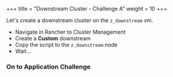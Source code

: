 +++
title = "Downstream Cluster - Challenge A"
weight = 10
+++

Let's create a downstream cluster on the `z_downstream` vm.

* Navigate in Rancher to Cluster Management
* Create a **Custom** downstream
* Copy the script to the `z_downstream` node
* Wait...

### **On to Application Challenge**
